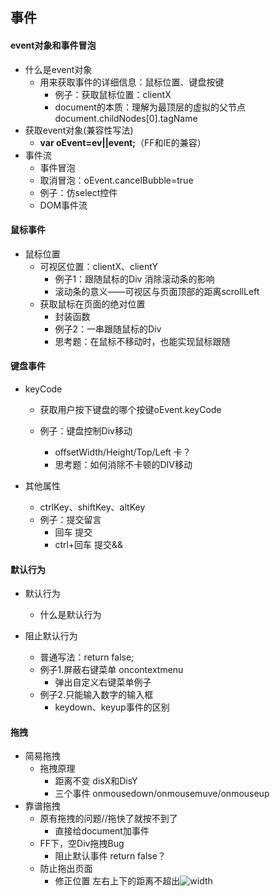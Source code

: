 ## 事件

#### event对象和事件冒泡

- 什么是event对象
  - 用来获取事件的详细信息：鼠标位置、键盘按键
    - 例子：获取鼠标位置：clientX
    - document的本质：理解为最顶层的虚拟的父节点document.childNodes[0].tagName 
- 获取event对象(兼容性写法)
  - **var oEvent=ev||event;**（FF和IE的兼容）
- 事件流
  - 事件冒泡
  - 取消冒泡：oEvent.cancelBubble=true
  - 例子：仿select控件
  - DOM事件流

#### 鼠标事件

- 鼠标位置
  - 可视区位置：clientX、clientY
    - 例子1：跟随鼠标的Div    消除滚动条的影响
    - 滚动条的意义——可视区与页面顶部的距离scrollLeft
  - 获取鼠标在页面的绝对位置
    - 封装函数
    - 例子2：一串跟随鼠标的Div
    - 思考题：在鼠标不移动时，也能实现鼠标跟随

#### 键盘事件

- keyCode

  - 获取用户按下键盘的哪个按键oEvent.keyCode

  - 例子：键盘控制Div移动

    - offsetWidth/Height/Top/Left  卡？
    - 思考题：如何消除不卡顿的DIV移动
- 其他属性
  - ctrlKey、shiftKey、altKey
  - 例子：提交留言
    - 回车 提交
    - ctrl+回车 提交&&

#### 默认行为

- 默认行为

  - 什么是默认行为

- 阻止默认行为

  - 普通写法：return false;
  - 例子1.屏蔽右键菜单  oncontextmenu
    - 弹出自定义右键菜单例子
  - 例子2.只能输入数字的输入框
    - keydown、keyup事件的区别

#### 拖拽

- 简易拖拽
  - 拖拽原理
    - 距离不变     disX和DisY
    - 三个事件      onmousedown/onmousemuve/onmouseup
- 靠谱拖拽
  - 原有拖拽的问题//拖快了就按不到了
    - 直接给document加事件
  - FF下，空Div拖拽Bug   
    - 阻止默认事件   return false？
  - 防止拖出页面
    - 修正位置   左右上下的距离不超出![width](E:\Web前端\练习\JavaScript\妙味课堂\03\width.png)